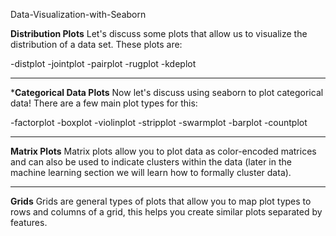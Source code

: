 Data-Visualization-with-Seaborn

**Distribution Plots**
Let's discuss some plots that allow us to visualize the distribution of a data set. These plots are:

-distplot
-jointplot
-pairplot
-rugplot
-kdeplot
*******
***Categorical Data Plots**
Now let's discuss using seaborn to plot categorical data! There are a few main plot types for this:

-factorplot
-boxplot
-violinplot
-stripplot
-swarmplot
-barplot
-countplot
**************
**Matrix Plots**
Matrix plots allow you to plot data as color-encoded matrices and can also be used to indicate clusters within the data (later in the machine learning section we will learn how to formally cluster data).
**************

**Grids**
Grids are general types of plots that allow you to map plot types to rows and columns of a grid, this helps you create similar plots separated by features.









